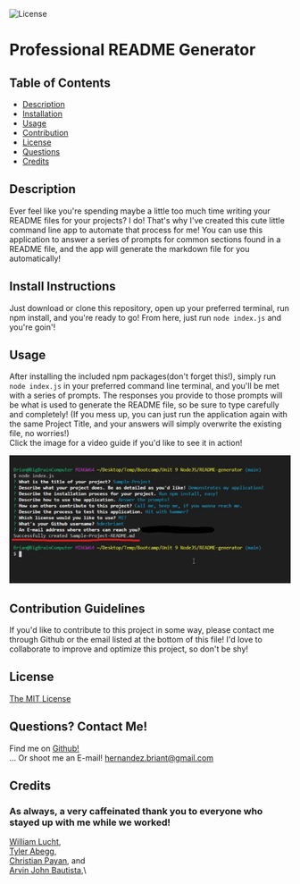 
![License](https://img.shields.io/badge/license-MIT-blue)

# Professional README Generator 

## Table of Contents
- [Description](#Description)
- [Installation](#Install-Instructions)
- [Usage](#Usage)
- [Contribution](#Contribution-Guidelines)
- [License](#License)
- [Questions](#Questions-Contact-Me)
- [Credits](#Credits)

## Description
Ever feel like you're spending maybe a little too much time writing your README files for your projects?
I do! That's why I've created this cute little command line app to automate that process for me!
You can use this application to answer a series of prompts for common sections found in a README file,
and the app will generate the markdown file for you automatically!
  
## Install Instructions  
Just download or clone this repository, open up your preferred terminal, run npm install, and you're ready to go!
From here, just run `node index.js` and you're goin'!
  
## Usage  
After installing the included npm packages(don't forget this!), simply run `node index.js` in your preferred command line terminal,
and you'll be met with a series of prompts. The responses you provide to those prompts will be what is used to generate the README
file, so be sure to type carefully and completely!
(If you mess up, you can just run the application again with the same Project Title, and your answers will simply overwrite the
existing file, no worries!)  
Click the image for a video guide if you'd like to see it in action!
  
[![Demonstration of App usage](./assets/images/sampleimg.jpg)](https://youtu.be/nafN8PmA6A0)

  
## Contribution Guidelines  
If you'd like to contribute to this project in some way, please contact me through Github or the email listed at the bottom 
of this file! I'd love to collaborate to improve and optimize this project, so don't be shy!

## License 
[The MIT License](https://opensource.org/licenses/MIT)

## Questions? Contact Me!
Find me on [Github!](https://github.com/hdezbriant)  
... Or shoot me an E-mail! <hernandez.briant@gmail.com>  

## Credits
### As always, a very caffeinated thank you to everyone who stayed up with me while we worked!    
[William Lucht](https://github.com/d606n6k),\
[Tyler Abegg](https://github.com/UnDuhDuhSea),\
[Christian Payan](https://github.com/chrispayan), and\
[Arvin John Bautista](https://github.com/irvinek01),\
